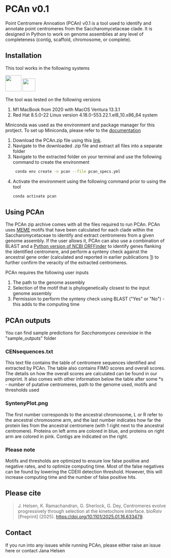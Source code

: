 # PCAn v0.1

Point Centromere Annoation (PCAn) v0.1 is a tool used to identify and annotate point centromeres from the Saccharomycetaceae clade. It is designed in Python to work on genome assemblies at any level of completeness (contig, scaffold, chromosome, or complete).

## Installation
This tool works in the following systems

<img src="https://github.com/primefaces/primeicons/blob/master/raw-svg/apple.svg" width="50" height="50"> <img src="https://upload.wikimedia.org/wikipedia/commons/thumb/3/35/Tux.svg/1280px-Tux.svg.png" width="40" height="40">

The tool was tested on the following versions
1. M1 MacBook from 2020 with MacOS Ventura 13.3.1
2. Red Hat 8.5.0-22 Linux version 4.18.0-553.22.1.el8_10.x86_64 system

Miniconda was used as the environment and package manager for this protject. To set up Miniconda, please refer to the [documentation](https://docs.anaconda.com/miniconda/index.html)
  
  1. Download the PCAn.zip file using this [link](https://github.com/JHelsen/point-centromere-detection/blob/main/PCAn/PCAn.zip).
  2. Navigate to the downloaded .zip file and extract all files into a separate folder
  3. Navigate to the extracted folder on your terminal and use the following command to create the environment
     ```bash
      conda env create -n pcan --file pcan_specs.yml
     ```
  4. Activate the environment using the following command prior to using the tool
     ```bash
     conda activate pcan
     ``` 

## Using PCAn
The PCAn zip archive comes with all the files required to run PCAn. PCAn uses [MEME](https://meme-suite.org/meme/) motifs that have been calculated for each clade within the Saccharomycetaceae to identify and extract centromeres from a given genome assembly. If the user allows it, PCAn can also use a combination of BLAST and a [Python version of NCBI ORFFinder](https://github.com/Chokyotager/ORFFinder) to identify genes flanking the identified centromere, and perform a synteny check against the ancestral gene order (calculated and reported in earlier publications [1](https://journals.plos.org/plosgenetics/article?id=10.1371/journal.pgen.1000485)) to further confirm the veracity of the extracted centromeres. 

PCAn requires the following user inputs 
  1. The path to the genome assembly
  2. Selection of the motif that is phylogenetically closest to the input genome assembly
  3. Permission to perform the synteny check using BLAST ("Yes" or "No") - this adds to the computing time

## PCAn outputs
You can find sample predictions for _Saccharomyces cerevisiae_ in the "sample_outputs" folder

### CENsequences.txt
This text file contains the table of centromere sequences identified and extracted by PCAn. The table also contains FIMO scores and overall scores. The details on how the overall scores are calculated can be found in our preprint.
It also comes with other information below the table after some *s - number of putative centromeres, path to the genome used, motifs and thresholds used  

### SyntenyPlot.png
The first number corresponds to the ancestral chromosome, L or R refer to the ancestral chromosome arm, and the last number indicates how far the protein lies from the ancestral centromere (with 1 right next to the ancestral centromere). Proteins on left arms are colored in blue, and proteins on right arm are colored in pink. Contigs are indicated on the right.

### Please note
Motifs and thresholds are optimized to ensure low false positive and negative rates, and to optimize computing time. Most of the false negatives can be found by lowering the CDEIII detection threshold. However, this will increase computing time and the number of false positive hits.



## Please cite

>J. Helsen, K. Ramachandran, G. Sherlock, G. Dey, Centromeres evolve progressively through selection at the kinetochore interface. bioRxiv [Preprint] (2025). https://doi.org/10.1101/2025.01.16.633479.



## Contact
If you run into any issues while running PCAn, please either raise an issue here or contact Jana Helsen

